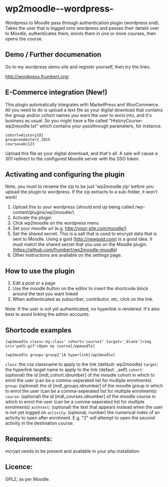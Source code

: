 wp2moodle--wordpress-
=====================

Wordpress to Moodle pass through authentication plugin (wordpress end). Takes the user that is logged onto wordpress and passes their details over to Moodle, authenticates them, enrols them in one or more courses, then opens the course.

Demo / Further documenation
---------------------------
Go to my wordpress demo site and register yourself, then try the links.

http://wordpress.frumbert.org/

E-Commerce integration (New!)
----------------------
This plugin automatically integrates with MarketPress and WooCommerce. All you need to do is upload a text file as your digital download that contains the group and/or cohort names you want the user to enrol into, and it's business as usual. So you might have a file called "HistoryCourse-wp2moodle.txt" which contains your passthrough parameters, for instance:

    cohort=History101
    group=semester2_2015
    course=abc123

Upload this file as your digital download, and that's all. A sale will cause a 301 redirect to the configured Moodle server with the SSO token.

Activating and configuring the plugin
-------------------------------
Note, you must to rename the zip to be just 'wp2moodle.zip' before you upload the plugin to wordpress. If the zip extracts to a sub-folder, it won't work!

1. Upload this to your wordpress (should end up being called /wp-content/plugins/wp2moodle/)
2. Activate the plugin
3. Click wp2moodle on the wordpress menu
4. Set your moodle url (e.g. http://your-site.com/moodle/)
5. Set the shared secret. This is a salt that is used to encrypt data that is sent to Moodle. Using a guid (http://newguid.com) is a good idea. It must match the shared secret that you use on the Moodle plugin. (https://github.com/frumbert/wp2moodle-moodle)
6. Other instructions are available on the settings page.

How to use the plugin
------------------
1. Edit a post or a page
2. Use the moodle button on the editor to insert the shortcode block around the text you want linked
3. When authenticated as subscriber, contributor, etc, click on the link.

Note: If the user is not yet authenticated, no hyperlink is rendered. It's also best to avoid linking the admin accounts.

Shortcode examples
------------------

`[wp2moodle class='my-class' cohort='course1' target='_blank']<img src='path.gif'>Open my course[/wpmoodle]`

`[wp2moodle group='group2']A hyperlink[/wp2moodle]`

`class`: the css classname to apply to the link (default: wp2moodle)
`target`: the hyperlink target name to apply to the link (defaut: _self)
`cohort`: (optional) the id [mdl_cohort.idnumber] of the moodle cohort in which to enrol the user (can be a comma-seperated list for multiple enrolments)
`group`: (optional) the id [mdl_groups.idnumber] of the moodle group in which to enrol the user (can be a comma-seperated list for multiple enrolments)
`course`: (optional) the id [mdl_courses.idnumber] of the moodle course in which to enrol the user (can be a comma-seperated list for multiple enrolments)
`authtext`: (optional) the text that appears instead when the user is not yet logged on
`activity`: (optional, number) the numerical index of an activity to open after enrolment. E.g. "2" will attempt to open the second activity in the destination course.

Requirements:
-------------
*mcrypt* needs to be present and available in your php installation.

Licence:
--------
GPL2, as per Moodle.
